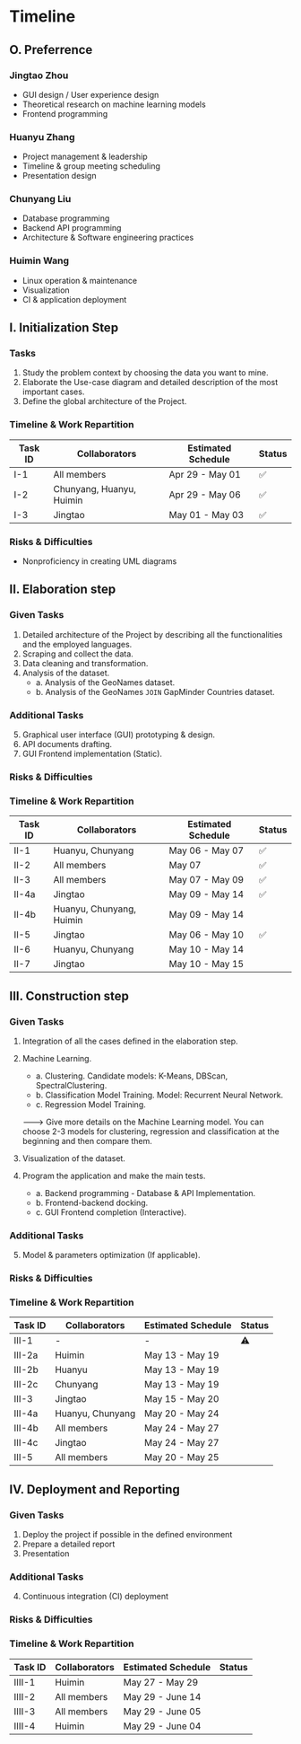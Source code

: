 # Timeline

## O. Preferrence

### Jingtao Zhou
- GUI design / User experience design
- Theoretical research on machine learning models
- Frontend programming

### Huanyu Zhang
- Project management & leadership
- Timeline & group meeting scheduling
- Presentation design

### Chunyang Liu
- Database programming
- Backend API programming
- Architecture & Software engineering practices

### Huimin Wang
- Linux operation & maintenance
- Visualization
- CI & application deployment




## I. Initialization Step

### Tasks

1. Study the problem context by choosing the data you want to mine.
2. Elaborate the Use-case diagram and detailed description of the most important cases.
3. Define the global architecture of the Project.

### Timeline & Work Repartition

| Task ID | Collaborators            | Estimated Schedule | Status |
| ------- | ------------------------ | ------------------ | ------ |
| I-1     | All members              | Apr 29 - May 01    | ✅      |
| I-2     | Chunyang, Huanyu, Huimin | Apr 29 - May 06    | ✅      |
| I-3     | Jingtao                  | May 01 - May 03    | ✅      |

### Risks & Difficulties

- Nonproficiency in creating UML diagrams

## II. Elaboration step

### Given Tasks

1. Detailed architecture of the Project by describing all the functionalities and the employed languages.
2. Scraping and collect the data.
3. Data cleaning and transformation.
4. Analysis of the dataset.
   - a. Analysis of the GeoNames dataset.
   - b. Analysis of the GeoNames `JOIN` GapMinder Countries dataset.

### Additional Tasks

5. Graphical user interface (GUI) prototyping & design.
6. API documents drafting.
7. GUI Frontend implementation (Static).

### Risks & Difficulties



### Timeline & Work Repartition

| Task ID | Collaborators            | Estimated Schedule | Status |
| ------- | ------------------------ | ------------------ | ------ |
| II-1    | Huanyu, Chunyang         | May 06 - May 07    | ✅      |
| II-2    | All members              | May 07             | ✅      |
| II-3    | All members              | May 07 - May 09    | ✅      |
| II-4a   | Jingtao                  | May 09 - May 14    | ✅      |
| II-4b   | Huanyu, Chunyang, Huimin | May 09 - May 14    |        |
| II-5    | Jingtao                  | May 06 - May 10    | ✅      |
| II-6    | Huanyu, Chunyang         | May 10 - May 14    |        |
| II-7    | Jingtao                  | May 10 - May 15    |        |



## III. Construction step

### Given Tasks

1. Integration of all the cases defined in the elaboration step.
2. Machine Learning.
   - a. Clustering. Candidate models: K-Means, DBScan, SpectralClustering.
   - b. Classification Model Training. Model: Recurrent Neural Network.
   - c. Regression Model Training.
   
   ---> Give more details on the Machine Learning model. You can choose 2-3 models for clustering, regression and classification at the beginning and then compare them.
   
3. Visualization of the dataset.
4. Program the application and make the main tests.
   - a. Backend programming - Database & API Implementation.
   - b. Frontend-backend docking.
   - c. GUI Frontend completion (Interactive).

### Additional Tasks

5. Model & parameters optimization (If applicable).

### Risks & Difficulties



### Timeline & Work Repartition

| Task ID | Collaborators    | Estimated Schedule | Status |
| ------- | ---------------- | ------------------ | ------ |
| III-1   | -                | -                  | ⚠      |
| III-2a  | Huimin           | May 13 - May 19    |        |
| III-2b  | Huanyu           | May 13 - May 19    |        |
| III-2c  | Chunyang         | May 13 - May 19    |        |
| III-3   | Jingtao          | May 15 - May 20    |        |
| III-4a  | Huanyu, Chunyang | May 20 - May 24    |        |
| III-4b  | All members      | May 24 - May 27    |        |
| III-4c  | Jingtao          | May 24 - May 27    |        |
| III-5   | All members      | May 20 - May 25    |        |



## IV. Deployment and Reporting

### Given Tasks

1. Deploy the project if possible in the defined environment
2. Prepare a detailed report
3. Presentation

### Additional Tasks

4. Continuous integration (CI) deployment

### Risks & Difficulties



### Timeline & Work Repartition

| Task ID | Collaborators    | Estimated Schedule | Status |
| ------- | ---------------- | ------------------ | ------ |
| IIII-1    | Huimin | May 27 - May 29 |        |
| IIII-2    | All members     | May 29 - June 14  |       |
| IIII-3    | All members     | May 29 - June 05  |       |
| IIII-4    | Huimin           | May 29 - June 04 |        |


